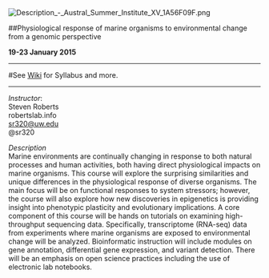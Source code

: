 
<img src="http://eagle.fish.washington.edu/cnidarian/skitch/Description_-_Austral_Summer_Institute_XV_1A56F09F.png" alt="Description_-_Austral_Summer_Institute_XV_1A56F09F.png"/>

##Physiological response of marine organisms to environmental change from a genomic perspective

**19-23 January 2015**

---
#See [Wiki](https://github.com/sr320/austral/wiki) for Syllabus and more.

---

_Instructor_:      
Steven Roberts     
robertslab.info     
sr320@uw.edu     
@sr320

_Description_   
Marine environments are continually changing in response to both natural processes and human activities, both having direct physiological impacts on marine organisms. This course will explore the surprising similarities and unique differences in the physiological response of diverse organisms. The main focus will be on functional responses to system stressors; however, the course will also explore how new discoveries in epigenetics is providing insight into phenotypic plasticity and evolutionary implications. A core component of this course will be hands on tutorials on examining high-throughput sequencing data. Specifically, transcriptome (RNA-seq) data from experiments where marine organisms are exposed to environmental change will be analyzed. Bioinformatic instruction will include modules on gene annotation, differential gene expression, and variant detection. There will be an emphasis on open science practices including the use of electronic lab notebooks. 

